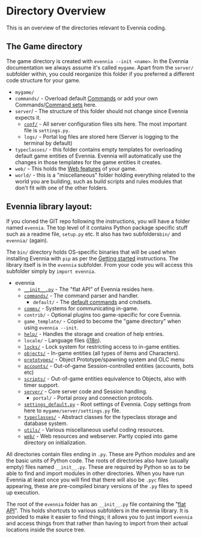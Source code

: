 # Directory Overview


This is an overview of the directories relevant to Evennia coding. 

## The Game directory

The game directory is created with `evennia --init <name>`. In the Evennia documentation we always assume it's called `mygame`. Apart from the `server/` subfolder within, you could reorganize this folder if you preferred a different code structure for your game.

 - `mygame/`
  - `commands/` - Overload default [Commands](Commands) or add your own Commands/[Command sets](Command-Sets) here.
  - `server`/  - The structure of this folder should not change since Evennia expects it.  
    - [`conf/`](https://github.com/evennia/evennia/tree/master/evennia/game_template/server) - All server configuration files sits here. The most important file is `settings.py`. 
    - `logs/` - Portal log files are stored here (Server is logging to the terminal by default)
  - `typeclasses/` - this folder contains empty templates for overloading default game entities of Evennia. Evennia will automatically use the changes in those templates for the game entities it creates. 
  - `web/` - This holds the [Web features](Web-features) of your game. 
  - `world/` - this is a "miscellaneous" folder holding everything related to the world you are building, such as build scripts and rules modules that don't fit with one of the other folders.  

## Evennia library layout:

If you cloned the GIT repo following the instructions, you will have a folder named `evennia`. The top level of it contains Python package specific stuff such as a readme file, `setup.py` etc. It also has two subfolders`bin/` and `evennia/` (again).  

The `bin/` directory holds OS-specific binaries that will be used when installing Evennia with `pip` as per the [Getting started](Getting-Started) instructions. The library itself is in the `evennia` subfolder. From your code you will access this subfolder simply by `import evennia`. 

 - evennia
   - [`__init__.py`](Evennia-API) - The "flat API" of Evennia resides here. 
   - [`commands/`](Commands) - The command parser and handler.
     - `default/` - The [default commands](Default-Command-Help) and cmdsets. 
   - [`comms/`](Communications) - Systems for communicating in-game. 
   - `contrib/` - Optional plugins too game-specific for core Evennia.
   - `game_template/` - Copied to become the "game directory" when using `evennia --init`. 
   - [`help/`](Help-System) - Handles the storage and  creation of help entries.
   - `locale/` - Language files ([i18n](Internationalization)).
   - [`locks/`](Locks) - Lock system for restricting access to in-game entities.
   - [`objects/`](Objects) - In-game entities (all types of items and Characters).
   - [`prototypes/`](https://github.com/evennia/evennia/wiki/Spawner-and-Prototypes) - Object Prototype/spawning system and OLC menu
   - [`accounts/`](Accounts) - Out-of-game Session-controlled entities (accounts, bots etc)
   - [`scripts/`](Scripts) - Out-of-game entities equivalence to Objects, also with timer support. 
   - [`server/`](Portal-and-Server) - Core server code and Session handling. 
     - `portal/` - Portal proxy and connection protocols.
   - [`settings_default.py`](Server-Conf#Settings-file) - Root settings of Evennia. Copy settings from here to `mygame/server/settings.py` file. 
   - [`typeclasses/`](Typeclasses) - Abstract classes for the typeclass storage and database system.
   - [`utils/`](Coding-Utils) - Various miscellaneous useful coding resources.
   - [`web/`](Web-Features) - Web resources and webserver. Partly copied into game directory on initialization.

All directories contain files ending in `.py`. These are Python *modules* and are the basic units of Python code. The roots of directories also have (usually empty) files named `__init__.py`. These are required by Python so as to be able to find and import modules in other directories. When you have run Evennia at least once you will find that there will also be `.pyc` files appearing, these are pre-compiled binary versions of the `.py` files to speed up execution.

The root of the `evennia` folder has an `__init__.py` file containing the "[flat API](evennia-API)". This holds shortcuts to various subfolders in the evennia library. It is provided to make it easier to find things; it allows you to just import `evennia` and access things from that rather than having to import from their actual locations inside the source tree. 
